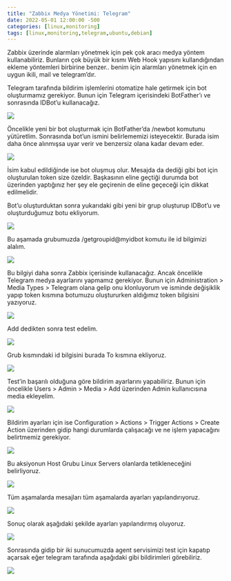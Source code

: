 ```yaml
---
title: "Zabbix Medya Yönetimi: Telegram"
date: 2022-05-01 12:00:00 -500
categories: [linux,monitoring]
tags: [linux,monitoring,telegram,ubuntu,debian]
---
```

Zabbix üzerinde alarmları yönetmek için pek çok aracı medya yöntem kullanabiliriz. Bunların çok büyük bir kısmı Web Hook yapısını kullandığından ekleme yöntemleri birbirine benzer.. benim için alarmları yönetmek için en uygun ikili, mail ve telegram’dır.

Telegram tarafında bildirim işlemlerini otomatize hale getirmek için bot oluşturmamız gerekiyor. Bunun için Telegram içerisindeki BotFather’ı ve sonrasında IDBot’u kullanacağız.


<img src="{{ 'assets/pic/2022-05-01-zabbix-telegram-01.png' | relative_url }}" />

Öncelikle yeni bir bot oluşturmak için BotFather’da /newbot komutunu yütüretlim. Sonrasında bot’un ismini belirlememizi isteyecektir. Burada isim daha önce alınmışsa uyar verir ve benzersiz olana kadar devam eder.

<img src="{{ 'assets/pic/2022-05-01-zabbix-telegram-02.png' | relative_url }}" />

İsim kabul edildiğinde ise bot oluşmuş olur. Mesajda da dediği gibi bot için oluşturulan token size özeldir. Başkasının eline geçtiği durumda bot üzerinden yaptığınız her şey ele geçirenin de eline geçeceği için dikkat edilmelidir.

Bot’u oluşturduktan sonra yukarıdaki gibi yeni bir grup oluşturup IDBot’u ve oluşturduğumuz botu ekliyorum.

<img src="{{ 'assets/pic/2022-05-01-zabbix-telegram-03.png' | relative_url }}" />

Bu aşamada grubumuzda /getgroupid@myidbot komutu ile id bilgimizi alalım.

<img src="{{ 'assets/pic/2022-05-01-zabbix-telegram-04.png' | relative_url }}" />

Bu bilgiyi daha sonra Zabbix içerisinde kullanacağız. Ancak öncelikle Telegram medya ayarlarını yapmamız gerekiyor. Bunun için Administration > Media Types > Telegram olana gelip onu klonluyorum ve isminde değişiklik yapıp token kısmına botumuzu oluştururken aldığımız token bilgisini yazıyoruz.

<img src="{{ 'assets/pic/2022-05-01-zabbix-telegram-05.png' | relative_url }}" />

Add dedikten sonra test edelim.

<img src="{{ 'assets/pic/2022-05-01-zabbix-telegram-06.png' | relative_url }}" />

Grub kısmındaki id bilgisini burada To kısmına ekliyoruz.

<img src="{{ 'assets/pic/2022-05-01-zabbix-telegram-07.png' | relative_url }}" />

Test’in başarılı olduğuna göre bildirim ayarlarını yapabiliriz. Bunun için öncelikle Users > Admin > Media > Add üzerinden Admin kullanıcısına media ekleyelim.

<img src="{{ 'assets/pic/2022-05-01-zabbix-telegram-08.png' | relative_url }}" />

Bildirim ayarları için ise Configuration > Actions > Trigger Actions > Create Action üzerinden gidip hangi durumlarda çalışacağı ve ne işlem yapacağını belirtmemiz gerekiyor.

<img src="{{ 'assets/pic/2022-05-01-zabbix-telegram-09.png' | relative_url }}" />

Bu aksiyonun Host Grubu Linux Servers olanlarda tetikleneceğini belirliyoruz.

<img src="{{ 'assets/pic/2022-05-01-zabbix-telegram-10.png' | relative_url }}" />

Tüm aşamalarda mesajları tüm aşamalarda ayarları yapılandırıyoruz.

<img src="{{ 'assets/pic/2022-05-01-zabbix-telegram-11.png' | relative_url }}" />

Sonuç olarak aşağıdaki şekilde ayarları yapılandırmış oluyoruz.

<img src="{{ 'assets/pic/2022-05-01-zabbix-telegram-12.png' | relative_url }}" />

Sonrasında gidip bir iki sunucumuzda agent servisimizi test için kapatıp açarsak eğer telegram tarafında aşağıdaki gibi bildirimleri görebiliriz.

<img src="{{ 'assets/pic/2022-05-01-zabbix-telegram-13.png' | relative_url }}" />











